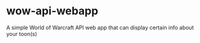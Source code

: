 # wow-api-webapp
A simple World of Warcraft API web app that can display certain info about your toon(s)
